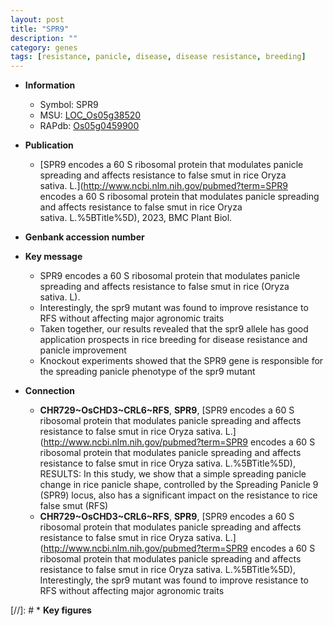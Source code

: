 ```yaml
---
layout: post
title: "SPR9"
description: ""
category: genes
tags: [resistance, panicle, disease, disease resistance, breeding]
---
```


* **Information**  
    + Symbol: SPR9  
    + MSU: [LOC_Os05g38520](http://rice.uga.edu/cgi-bin/ORF_infopage.cgi?orf=LOC_Os05g38520)  
    + RAPdb: [Os05g0459900](http://rapdb.dna.affrc.go.jp/viewer/gbrowse_details/irgsp1?name=Os05g0459900)  

* **Publication**  
    + [SPR9 encodes a 60 S ribosomal protein that modulates panicle spreading and affects resistance to false smut in rice Oryza sativa. L.](http://www.ncbi.nlm.nih.gov/pubmed?term=SPR9 encodes a 60 S ribosomal protein that modulates panicle spreading and affects resistance to false smut in rice Oryza sativa. L.%5BTitle%5D), 2023, BMC Plant Biol.

* **Genbank accession number**  

* **Key message**  
    + SPR9 encodes a 60 S ribosomal protein that modulates panicle spreading and affects resistance to false smut in rice (Oryza sativa. L).
    + Interestingly, the spr9 mutant was found to improve resistance to RFS without affecting major agronomic traits
    + Taken together, our results revealed that the spr9 allele has good application prospects in rice breeding for disease resistance and panicle improvement
    + Knockout experiments showed that the SPR9 gene is responsible for the spreading panicle phenotype of the spr9 mutant

* **Connection**  
    + __CHR729~OsCHD3~CRL6~RFS__, __SPR9__, [SPR9 encodes a 60 S ribosomal protein that modulates panicle spreading and affects resistance to false smut in rice Oryza sativa. L.](http://www.ncbi.nlm.nih.gov/pubmed?term=SPR9 encodes a 60 S ribosomal protein that modulates panicle spreading and affects resistance to false smut in rice Oryza sativa. L.%5BTitle%5D),  RESULTS: In this study, we show that a simple spreading panicle change in rice panicle shape, controlled by the Spreading Panicle 9 (SPR9) locus, also has a significant impact on the resistance to rice false smut (RFS)
    + __CHR729~OsCHD3~CRL6~RFS__, __SPR9__, [SPR9 encodes a 60 S ribosomal protein that modulates panicle spreading and affects resistance to false smut in rice Oryza sativa. L.](http://www.ncbi.nlm.nih.gov/pubmed?term=SPR9 encodes a 60 S ribosomal protein that modulates panicle spreading and affects resistance to false smut in rice Oryza sativa. L.%5BTitle%5D),  Interestingly, the spr9 mutant was found to improve resistance to RFS without affecting major agronomic traits

[//]: # * **Key figures**  


